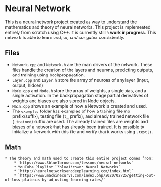 # Neural Network

This is a neural network project created as way to understand the mathematics and theory
of neural networks. This project is implemented entirely from scratch using C++. It is
currently still a **work in progress**. This network is able to learn _and, or, and xor gates_ consistently. 


## Files

* `Network.cpp` and `Network.h` are the main drivers of the network. These files handle the creation of the layers and neurons, predicting outputs, and training using backpropagation.
* `Layer.cpp` and `Layer.h` store the array of neurons of any layer (input, output, hidden)
* `Node.cpp` and `Node.h` store the array of weights, a single bias, and a single
  activation. In the backpropagation stage partial derivatives of weights and biases are
  also stored in Node objects.
* `Main.cpp` shows an example of how a Network is created and used.
* The `examples` folder has examples of how a training file (no prefix/suffix), testing
  file (`t_` prefix), and already trained network file (`_trained`) suffix are used. The
  already trained files are weights and biases of a network that has already been
  trained. It is possible to initialize a Network with this file and verify that it
  works using `.test()`.

## Math
    * The theory and math used to create this entire project comes from:
        * `https://www.3blue1brown.com/lessons/neural-networks`
        * YouTube Playlist `3blue1brown: Neural Networks`
        * `http://neuralnetworksanddeeplearning.com/index.html`
        * `https://www.machinecurve.com/index.php/2020/02/26/getting-out-of-loss-plateaus-by-adjusting-learning-rates/`


